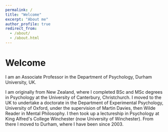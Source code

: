 ```yaml
---
permalink: /
title: "Welcome"
excerpt: "About me"
author_profile: true
redirect_from: 
  - /about/
  - /about.html
---
```


# Welcome 

I am an Associate Professor in the Department of Psychology, Durham University, UK.

I am originally from New Zealand, where I completed BSc and MSc degrees in Psychology at the University of Canterbury, Christchurch. I moved to the UK to undertake a doctorate in the Department of Experimental Psychology, University of Oxford, under the supervision of Martin Davies, then Wilde Reader in Mental Philosophy. I then took up a lectureship in Psychology at King Alfred's College Winchester (now University of Winchester). From there I moved to Durham, where I have been since 2003.

